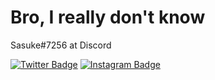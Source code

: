 # Bro, I really don't know

Sasuke#7256 at Discord

[![Twitter Badge](https://i.imgur.com/jiv9qMe.png)](https://twitter.com/sasukesz)
[![Instagram Badge](https://i.imgur.com/3iQryTC.png)](https://instagram.com/david.kns)
